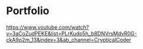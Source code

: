 # Portfolio

https://www.youtube.com/watch?v=3aCoZudPEKE&list=PLrKudo5h_b8DNVrsMdvR0G-ckA9o2m_13&index=3&ab_channel=CrypticalCoder